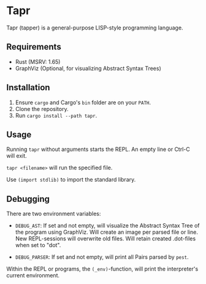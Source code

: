 # Tapr

Tapr (tapper) is a general-purpose LISP-style programming language.

## Requirements

- Rust (MSRV: 1.65)
- GraphViz (Optional, for visualizing Abstract Syntax Trees)

## Installation

1. Ensure `cargo` and Cargo's `bin` folder are on your `PATH`.
1. Clone the repository.
1. Run `cargo install --path tapr`.

## Usage

Running `tapr` without arguments starts the REPL. An empty line or Ctrl-C will exit.

`tapr <filename>` will run the specified file.

Use `(import stdlib)` to import the standard library.

## Debugging

There are two environment variables:

- `DEBUG_AST`:    If set and not empty, will visualize the Abstract Syntax Tree of the program using GraphViz. Will create an image per parsed file or line. New REPL-sessions will overwrite old files. Will retain created .dot-files when set to "dot".

- `DEBUG_PARSER`: If set and not empty, will print all Pairs parsed by `pest`.

Within the REPL or programs, the `(_env)`-function, will print the interpreter's current environment.
